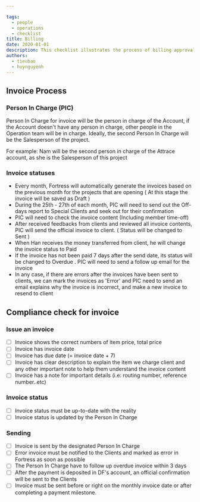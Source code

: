 ```yaml
---

tags: 
  - people
  - operations
  - checklist
title: Billing
date: 2020-01-01
description: This checklist illustrates the process of billing approval.
authors:
  - tieubao
  - huynguyenh
---
```


## Invoice Process
### Person In Charge (PIC)
Person In Charge for invoice will be the person in charge of the Account, if the Account doesn't have any person in charge, other people in the Operation team will be in charge. Ideally, the second Person In Charge will be the Salesperson of the project. 

For example: Nam will be the second person in charge of the Attrace account, as she is the Salesperson of this project

### Invoice statuses
- Every month, Fortress will automatically generate the invoices based on the previous month for the projects that are opening ( At this stage the invoice will be saved as Draft )
- During the 25th - 27th of each month, PIC will need to send out the Off-days report to Special Clients and seek out for their confirmation
- PIC will need to check the invoice content (Including member time-off)
- After received feedbacks from clients and reviewed all invoice contents, PIC will send the official  invoice to client. ( Status will be changed to Sent )
- When Han receives the money transferred from client, he will change the invoice status to Paid
- If the invoice has not been paid 7 days after the send date, its status will be changed to Overdue . PIC will need to send a follow up email for the invoice
- In any case, if there are errors after the invoices have been sent to clients, we can mark the invoices as 'Error' and PIC need to send an email explains why the invoice is incorrect, and make a new invoice to resend to client

## Compliance check for invoice
### Issue an invoice
- [ ]  Invoice shows the correct numbers of item price, total price
- [ ]  Invoice has invoice date
- [ ]  Invoice has due date (= invoice date + 7)
- [ ]  Invoice has clear description to explain the item we charge client and any other important note to help them understand the invoice content
- [ ]  Invoice has a note for important details (i.e: routing number, reference number..etc)

### Invoice status
- [ ]  Invoice status must be up-to-date with the reality
- [ ]  Invoice status is updated by the Person In Charge

### Sending
- [ ]  Invoice is sent by the designated Person In Charge
- [ ]  Error invoice must be notified to the Clients and marked as error in Fortress as soon as possible
- [ ]  The Person In Charge have to follow up overdue invoice within 3 days
- [ ]  After the payment is deposited in DF's account, an official confirmation will be sent to the Clients
- [ ]  Invoice must be sent before or right on the monthly invoice date or after completing a payment  milestone.
